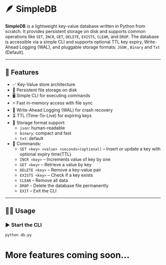 # 🪶 SimpleDB

**SimpleDB** is a lightweight key-value database written in Python from scratch. It provides persistent storage on disk and supports common operations like `SET`, `INCR`, `GET`, `DELETE`, `EXISTS`, `CLEAR`, and `DROP`. The database is accessible via a simple CLI and supports optional TTL key expiry, Write-Ahead Logging (WAL), and pluggable storage formats: `JSON` , `Binary` and `Txt` (Default).

---

## 🚀 Features

- ✅ Key-Value store architecture
- 💾 Persistent file storage on disk
- 🖥️ Simple CLI for executing commands
- ⚡ Fast in-memory access with file sync
- 🧾 Write-Ahead Logging (WAL) for crash recovery
- ⏳ TTL (Time-To-Live) for expiring keys 
- 🧮 Storage format support:
  - `json`: human-readable
  - `binary`: compact and fast
  - `txt`: default
- 🔐 Commands:
  - `SET <key> <value> <seconds>(optional)`  – Insert or update a key with optional expiry time(TTL)
  - `INCR <key>` – Increments value of key by one
  - `GET <key>` – Retrieve a value by key
  - `DELETE <key>` – Remove a key-value pair
  - `EXISTS <key>` – Check if a key exists
  - `CLEAR` – Remove all data
  - `DROP` – Delete the database file permanently
  - `EXIT` – Exit the CLI

---

## 🧑‍💻 Usage

### ▶️ Start the CLI

```bash
python db.py
```

# More features coming soon...
